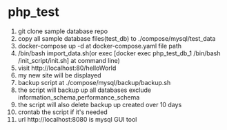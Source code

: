 # php_test
1. git clone sample database repo
2. copy all sample database files(test_db) to ./compose/mysql/test_data
3. docker-compose up -d at docker-compose.yaml file path
4. /bin/bash import_data.sh(or exec [docker exec php_test_db_1 /bin/bash /init_script/init.sh] at command line)
5. visit http://localhost:80/helloWorld
6. my new site will be displayed
7. backup script at ./compose/mysql/backup/backup.sh
8. the script will backup up all databases exclude information_schema,performance_schema
9. the script will also delete backup up created over 10 days
10. crontab the script if it's needed
11. url http://localhost:8080 is mysql GUI tool

